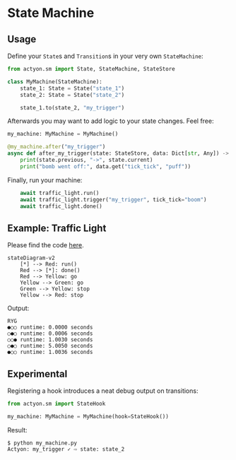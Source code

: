 # State Machine

## Usage

Define your `State`s and `Transition`s in your very own `StateMachine`:

```python
from actyon.sm import State, StateMachine, StateStore

class MyMachine(StateMachine):
    state_1: State = State("state_1")
    state_2: State = State("state_2")

    state_1.to(state_2, "my_trigger")
```

Afterwards you may want to add logic to your state changes. Feel free:

```python
my_machine: MyMachine = MyMachine()

@my_machine.after("my_trigger")
async def after_my_trigger(state: StateStore, data: Dict[str, Any]) -> None:
    print(state.previous, "->", state.current)
    print("bomb went off:", data.get("tick_tick", "puff"))
```

Finally, run your machine:

```python
    await traffic_light.run()
    await traffic_light.trigger("my_trigger", tick_tick="boom")
    await traffic_light.done()
```

## Example: Traffic Light

Please find the code [here](https://github.com/neatc0der/actyon/tree/master/examples/traffic_light.py).

```mermaid
stateDiagram-v2
    [*] --> Red: run()
    Red --> [*]: done()
    Red --> Yellow: go
    Yellow --> Green: go
    Green --> Yellow: stop
    Yellow --> Red: stop
```

Output:

```shell
RYG
●○○ runtime: 0.0000 seconds
○●○ runtime: 0.0006 seconds
○○● runtime: 1.0030 seconds
○●○ runtime: 5.0050 seconds
●○○ runtime: 1.0036 seconds
```

## Experimental

Registering a hook introduces a neat debug output on transitions:

```python
from actyon.sm import StateHook

my_machine: MyMachine = MyMachine(hook=StateHook())
```

Result:

```shell
$ python my_machine.py
Actyon: my_trigger ✓ ⇨ state: state_2
```
